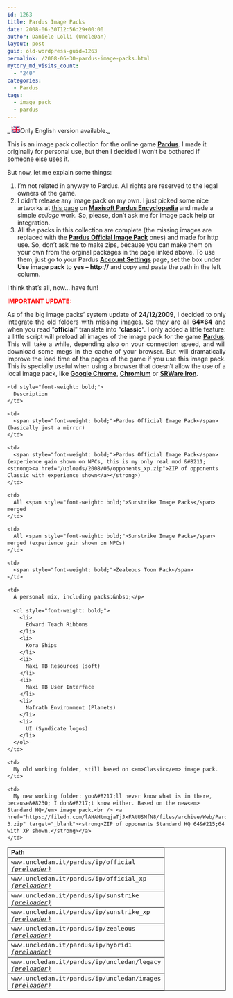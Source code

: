 ```yaml
---
id: 1263
title: Pardus Image Packs
date: 2008-06-30T12:56:29+00:00
author: Daniele Lolli (UncleDan)
layout: post
guid: old-wordpress-guid=1263
permalink: /2008-06-30-pardus-image-packs.html
mytory_md_visits_count:
  - "240"
categories:
  - Pardus
tags:
  - image pack
  - pardus
---
```

_ <img class="alignnone size-full wp-image-149" title="uk-flag-xsmall" src="/uploads/2009/03/uk-flag-xsmall.gif" alt="uk-flag-xsmall" width="20" height="15" />Only English version available._

This is an image pack collection for the online game <a href="http://www.pardus.at/" target="_blank"><span style="font-weight: bold;">Pardus</span></a>. I made it originally for personal use, but then I decided I won&#8217;t be bothered if someone else uses it.

<div>
  <p>
    But now, let me explain some things:
  </p>
</div>

  1. I&#8217;m not related in anyway to Pardus. All rights are reserved to the legal owners of the game.
  2. I didn&#8217;t release any image pack on my own. I just picked some nice artworks at <a href="http://pardus.maxisoft.org/imagepacks.html" target="_blank">this page</a> on <a href="http://pardus.maxisoft.org/" target="_blank"><span style="font-weight: bold;">Maxisoft Pardus Encyclopedia</span></a> and made a simple <span style="font-style: italic;">collage</span> work. So, please, don&#8217;t ask me for image pack help or integration.
  3. All the packs in this collection are complete (the missing images are replaced with the <a href="http://static.pardus.at/downloads/images.zip" target="_blank"><span style="font-weight: bold;">Pardus Official Image Pack</span></a> ones) and made for http use. So, don&#8217;t ask me to make zips, because you can make them on your own from the orginal packages in the page linked above. To use them, just go to your Pardus <a href="http://www.pardus.at/index.php?section=account_settings" target="_blank"><span style="font-weight: bold;">Account Settings</span></a> page, set the box under <span style="font-weight: bold;">Use image pack</span> to <span style="font-weight: bold;">yes &#8211; http://</span> and copy and paste the path in the left column.

I think that&#8217;s all, now&#8230; have fun!

**<span style="color: #ff0000;">IMPORTANT UPDATE:</span>**

<p style="text-align: justify;">
  As of the big image packs&#8217; system update of <strong>24/12/2009</strong>, I decided to only integrate the old folders with missing images. So they are all <strong>64&#215;64</strong> and when you read &#8220;<strong>official</strong>&#8221; translate into &#8220;<strong>classic</strong>&#8220;. I only added a little feature: a little script will preload all images of the image pack for the game <a href="http://www.pardus.at/" target="_blank"><strong>Pardus</strong></a>. This will take a while, depending also on your connection speed, and will download some megs in the cache of your browser. But will dramatically improve the load time of tha pages of the game if you use this image pack. This is specially useful when using a browser that doesn&#8217;t allow the use of a local image pack, like <a href="http://www.google.com/chrome/" target="_blank"><strong>Google Chrome</strong></a>, <a href="http://www.chromium.org/" target="_blank"><strong>Chromium</strong></a> or <a href="http://www.srware.net/en/software_srware_iron.php" target="_href"><strong>SRWare Iron</strong></a>.
</p>

<table style="text-align: left; width: 100%;" border="1" cellspacing="2" cellpadding="2">
  <tr>
    <td style="font-weight: bold;">
      Path
    </td>
    
    <td style="font-weight: bold;">
      Description
    </td>
  </tr>
  
  <tr>
    <td style="font-family: monospace;">
      www.uncledan.it/pardus/ip/official<br /> <em><a href="https://filedn.com/lAHAHtmqjaTjJxFAtUSMfN8/files/archive/Web/Pardus/ImagePacks/official/preloader.php" target="_blank">(preloader)</a></em>
    </td>
    
    <td>
      <span style="font-weight: bold;">Pardus Official Image Pack</span> (basically just a mirror)
    </td>
  </tr>
  
  <tr>
    <td style="font-family: monospace;">
      www.uncledan.it/pardus/ip/official_xp<br /> <em><a href="https://filedn.com/lAHAHtmqjaTjJxFAtUSMfN8/files/archive/Web/Pardus/ImagePacks/official_xp/preloader.php" target="_blank">(preloader)</a></em>
    </td>
    
    <td>
      <span style="font-weight: bold;">Pardus Official Image Pack</span> (experience gain shown on NPCs, this is my only real mod &#8211; <strong><a href="/uploads/2008/06/opponents_xp.zip">ZIP of opponents Classic with experience shown</a></strong>)
    </td>
  </tr>
  
  <tr>
    <td style="font-family: monospace;">
      www.uncledan.it/pardus/ip/sunstrike<br /> <em><a href="https://filedn.com/lAHAHtmqjaTjJxFAtUSMfN8/files/archive/Web/Pardus/ImagePacks/sunstrike/preloader.php" target="_blank">(preloader)</a></em>
    </td>
    
    <td>
      All <span style="font-weight: bold;">Sunstrike Image Packs</span> merged
    </td>
  </tr>
  
  <tr>
    <td style="font-family: monospace;">
      www.uncledan.it/pardus/ip/sunstrike_xp<br /> <em><a href="https://filedn.com/lAHAHtmqjaTjJxFAtUSMfN8/files/archive/Web/Pardus/ImagePacks/sunstrike_xp/preloader.php" target="_blank">(preloader)</a></em>
    </td>
    
    <td>
      All <span style="font-weight: bold;">Sunstrike Image Packs</span> merged (experience gain shown on NPCs)
    </td>
  </tr>
  
  <tr>
    <td style="font-family: monospace;">
      www.uncledan.it/pardus/ip/zealeous<br /> <em><a href="https://filedn.com/lAHAHtmqjaTjJxFAtUSMfN8/files/archive/Web/Pardus/ImagePacks/zealeous/preloader.php">(preloader)</a></em>
    </td>
    
    <td>
      <span style="font-weight: bold;">Zealeous Toon Pack</span>
    </td>
  </tr>
  
  <tr>
    <td style="vertical-align: top; font-family: monospace;">
      www.uncledan.it/pardus/ip/hybrid1<br /> <em><a href="https://filedn.com/lAHAHtmqjaTjJxFAtUSMfN8/files/archive/Web/Pardus/ImagePacks/hybrid1/preloader.php" target="_blank">(preloader)</a></em>
    </td>
    
    <td>
      A personal mix, including packs:&nbsp;</p> 
      
      <ol style="font-weight: bold;">
        <li>
          Edward Teach Ribbons
        </li>
        <li>
          Kora Ships
        </li>
        <li>
          Maxi TB Resources (soft)
        </li>
        <li>
          Maxi TB User Interface
        </li>
        <li>
          Nafrath Environment (Planets)
        </li>
        <li>
          UI (Syndicate logos)
        </li>
      </ol>
    </td>
  </tr>
  
  <tr>
    <td style="font-family: monospace;">
      www.uncledan.it/pardus/ip/uncledan/legacy<br /> <em><a href="https://filedn.com/lAHAHtmqjaTjJxFAtUSMfN8/files/archive/Web/Pardus/ImagePacks/uncledan/legacy/preloader.php" target="_blank">(preloader)</a></em>
    </td>
    
    <td>
      My old working folder, still based on <em>Classic</em> image pack.
    </td>
  </tr>
  
  <tr>
    <td style="font-family: monospace;">
      www.uncledan.it/pardus/ip/uncledan/images<br /> <em><a href="https://filedn.com/lAHAHtmqjaTjJxFAtUSMfN8/files/archive/Web/Pardus/ImagePacks/uncledan/images/preloader.php" target="_blank">(preloader)</a></em>
    </td>
    
    <td>
      My new working folder: you&#8217;ll never know what is in there, because&#8230; I don&#8217;t know either. Based on the new<em> Standard HQ</em> image pack.<br /> <a href="https://filedn.com/lAHAHtmqjaTjJxFAtUSMfN8/files/archive/Web/Pardus/ImagePacks/uncledan/images/opponents_64x64_HQ_v0-3.zip" target="_blank"><strong>ZIP of opponents Standard HQ 64&#215;64 with XP shown.</strong></a>
    </td>
  </tr>
</table>